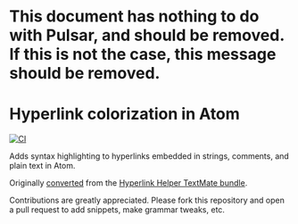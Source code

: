 # This document has nothing to do with Pulsar, and should be removed. If this is not the case, this message should be removed.

# Hyperlink colorization in Atom
[![CI](https://github.com/atom/language-hyperlink/actions/workflows/ci.yml/badge.svg)](https://github.com/atom/language-hyperlink/actions/workflows/ci.yml)

Adds syntax highlighting to hyperlinks embedded in strings, comments, and plain
text in Atom.

Originally [converted](http://flight-manual.atom.io/hacking-atom/sections/converting-from-textmate)
from the [Hyperlink Helper TextMate bundle](https://github.com/textmate/hyperlink-helper.tmbundle).

Contributions are greatly appreciated. Please fork this repository and open a
pull request to add snippets, make grammar tweaks, etc.
